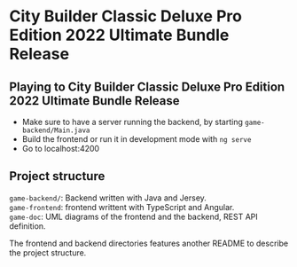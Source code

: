 # City Builder Classic Deluxe Pro Edition 2022 Ultimate Bundle Release

## Playing to City Builder Classic Deluxe Pro Edition 2022 Ultimate Bundle Release

- Make sure to have a server running the backend, by starting `game-backend/Main.java`
- Build the frontend or run it in development mode with `ng serve`
- Go to localhost:4200

## Project structure

`game-backend/`: Backend written with Java and Jersey.  
`game-frontend`: frontend writtent with TypeScript and Angular.  
`game-doc`: UML diagrams of the frontend and the backend, REST API definition.

The frontend and backend directories features another README to describe the project structure.